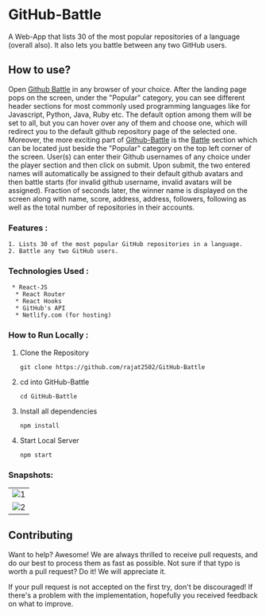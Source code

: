 # GitHub-Battle

A Web-App that lists 30 of the most popular repositories of a language (overall also). It also lets you battle between any two GitHub users.

## How to use?

Open [Github Battle](https://github-battlereact.netlify.com/) in any browser of your choice. After the landing page pops on the screen, under the "Popular" category, you can see different header sections for most commonly used programming languages like for Javascript, Python, Java, Ruby etc. The default option among them will be set to all, but you can hover over any of them and choose one, which will redirect you to the default github repository page of the selected one. Moreover, the more exciting part of [Github-Battle](https://github-battlereact.netlify.com/) is the [Battle](https://github-battlereact.netlify.com/battle) section which can be located just beside the "Popular" category on the top left corner of the screen. User(s) can enter their Github usernames of any choice under the player section and then click on submit. Upon submit, the two entered names will automatically be assigned to their default github avatars and then battle starts (for invalid github username, invalid avatars will be assigned). Fraction of seconds later, the winner name is displayed on the screen along with name, score, address, address, followers, following as well as the total number of repositories in their accounts.

### Features :
``` 
1. Lists 30 of the most popular GitHub repositories in a language.
2. Battle any two GitHub users.
```
 
### Technologies Used :
``` 
 * React-JS
  * React Router
  * React Hooks
  * GitHub's API
  * Netlify.com (for hosting)
```
  
### How to Run Locally :

1. Clone the Repository
  
     `git clone https://github.com/rajat2502/GitHub-Battle`

2. cd into GitHub-Battle
  
      `cd GitHub-Battle`
      
3. Install all dependencies
      
      `npm install`
      
4. Start Local Server
      
      `npm start`

### Snapshots:
<table>
 <tr>
  <td>
     <img src="https://i.ibb.co/80jSj2Q/1.png" alt="1" border="0">
  </td>
 </tr>
 <tr>
  <td>
     <img src="https://i.ibb.co/sjp6dMd/2.png" alt="2" border="0">
  </td>
 </tr>
</table>

## Contributing

Want to help? Awesome! We are always thrilled to receive pull requests, and do our best to process them as fast as possible. Not sure if that typo is worth a pull request? Do it! We will appreciate it.

If your pull request is not accepted on the first try, don't be discouraged! If there's a problem with the implementation, hopefully you received feedback on what to improve.

